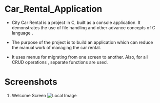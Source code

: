 # Car_Rental_Application

* City Car Rental is a project in C, built as a console application. It demonstrates the use of file handling and other advance  concepts of C language .

* The purpose of the project is to build an application which can reduce the manual work of managing the car rental.

* It uses menus for migrating from one screen to another. Also, for all CRUD operations , separate functions are used.

# Screenshots
1. Welcome Screen
   ![Local Image](Screenshots/Screenshot1.png)
